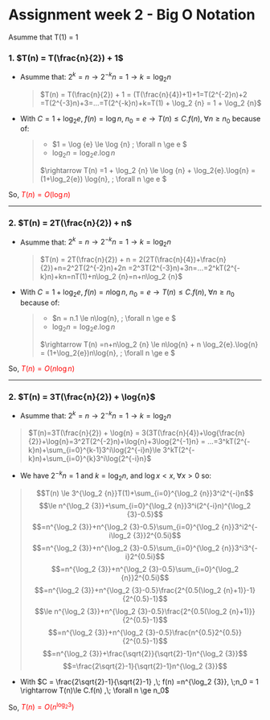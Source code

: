 # Assignment week 2 - Big O Notation
Asumme that T(1) = 1
### 1. $T(n) = T(\frac{n}{2}) + 1$
* Asumme that: $2^{k}=n \rightarrow 2^{-k}n=1 \rightarrow k = \log_2 {n}$
    > $T(n) = T(\frac{n}{2}) + 1 = (T(\frac{n}{4})+1)+1=T(2^{-2}n)+2 =T(2^{-3}n)+3=...=T(2^{-k}n)+k=T(1) + \log_2 {n} = 1 + \log_2 {n}$ 
* With $C = 1+\log_2{e} ,\; f(n) = \log {n}, \;n_0 = e \rightarrow T(n)\le C.f(n) ,\; \forall n \ge n_0$ because of:  
    > - $1 = \log {e} \le \log {n} \; \forall n \ge e $  
    > - $\log_2 {n} =\log_2{e}.\log{n}$  
    > 
    >$\rightarrow T(n) =1 + \log_2 {n} \le \log {n} + \log_2{e}.\log{n} = (1+\log_2{e}) \log{n}, \; \forall n \ge e $ 

So,  <span style="color:red">$T(n) = O(\log{n})$</span>

---
### 2. $T(n) = 2T(\frac{n}{2}) + n$
* Asumme that: $2^{k}=n \rightarrow 2^{-k}n=1 \rightarrow k = \log_2 {n}$
    > $T(n) = 2T(\frac{n}{2}) + n = 2(2T(\frac{n}{4})+\frac{n}{2})+n=2^2T(2^{-2}n)+2n =2^3T(2^{-3}n)+3n=...=2^kT(2^{-k}n)+kn=nT(1)+n\log_2 {n}=n+n\log_2 {n}$ 
* With $C = 1+\log_2{e} ,\; f(n) =n \log {n}, \;n_0 = e \rightarrow T(n)\le C.f(n) ,\; \forall n \ge n_0$ because of:  
    > - $n = n.1 \le n\log{n}, \; \forall n \ge e $  
    > - $\log_2 {n} =\log_2{e}.\log{n}$  
    > 
    >$\rightarrow T(n) =n+n\log_2 {n} \le n\log{n} + n \log_2{e}.\log{n} = (1+\log_2{e})n\log{n}, \; \forall n \ge e $ 

So,  <span style="color:red">$T(n) = O(n\log{n})$</span>

---
### 2. $T(n) = 3T(\frac{n}{2}) + \log{n}$
* Asumme that: $2^{k}=n \rightarrow 2^{-k}n=1 \rightarrow k = \log_2 {n}$
> $T(n)=3T(\frac{n}{2}) + \log{n} = 3(3T(\frac{n}{4})+\log{\frac{n}{2}}+\log{n}=3^2T(2^{-2}n)+\log{n}+3\log{2^{-1}n} = ...=3^kT(2^{-k}n)+\sum_{i=0}^{k-1}3^i\log{2^{-i}n}\le 3^kT(2^{-k}n)+\sum_{i=0}^{k}3^i\log{2^{-i}n}$
* We have $2^{-k}n=1$ and $k = \log_2 {n}$, and $\log{x} < x, \; \forall x> 0$ so:
> $$T(n) \le 3^{\log_2 {n}}T(1)+\sum_{i=0}^{\log_2 {n}}3^i2^{-i}n$$
>$$\le n^{\log_2 {3}}+\sum_{i=0}^{\log_2 {n}}3^i(2^{-i}n)^{\log_2 {3}-0.5}$$
>$$=n^{\log_2 {3}}+n^{\log_2 {3}-0.5}\sum_{i=0}^{\log_2 {n}}3^i2^{-i\log_2 {3}}2^{0.5i}$$
>$$=n^{\log_2 {3}}+n^{\log_2 {3}-0.5}\sum_{i=0}^{\log_2 {n}}3^i3^{-i}2^{0.5i}$$
>$$=n^{\log_2 {3}}+n^{\log_2 {3}-0.5}\sum_{i=0}^{\log_2 {n}}2^{0.5i}$$ 
>$$=n^{\log_2 {3}}+n^{\log_2 {3}-0.5}\frac{2^{0.5(\log_2 {n}+1)}-1}{2^{0.5}-1}$$
>$$\le n^{\log_2 {3}}+n^{\log_2 {3}-0.5}\frac{2^{0.5(\log_2 {n}+1)}}{2^{0.5}-1}$$
>$$=n^{\log_2 {3}}+n^{\log_2 {3}-0.5}\frac{n^{0.5}2^{0.5}}{2^{0.5}-1}$$
>$$=n^{\log_2 {3}}+\frac{\sqrt{2}}{\sqrt{2}-1}n^{\log_2 {3}}$$
>$$=\frac{2\sqrt{2}-1}{\sqrt{2}-1}n^{\log_2 {3}}$$
* With $C = \frac{2\sqrt{2}-1}{\sqrt{2}-1} ,\; f(n) =n^{\log_2 {3}}, \;n_0 = 1 \rightarrow T(n)\le C.f(n) ,\; \forall n \ge n_0$

So,  <span style="color:red">$T(n) = O(n^{\log_2 {3}})$</span>